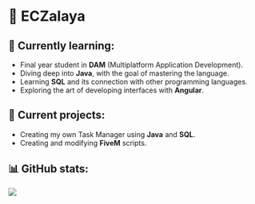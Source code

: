 # 👋 ECZalaya

## 🌱 Currently learning:
- Final year student in **DAM** (Multiplatform Application Development).
- Diving deep into **Java**, with the goal of mastering the language.
- Learning **SQL** and its connection with other programming languages.
- Exploring the art of developing interfaces with **Angular**.

## 🚀 Current projects:
- Creating my own Task Manager using **Java** and **SQL**.
- Creating and modifying **FiveM** scripts.

## 📊 GitHub stats:
<a href="https://github.com/eczalaya">
    <img src="https://github-readme-stats.vercel.app/api?username=eczalaya&layout=compact&theme=react&hide_border=true&show_icons=true"/>
</a>

